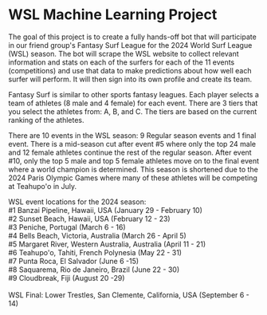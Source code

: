 # WSL Machine Learning Project

The goal of this project is to create a fully hands-off bot that will participate in our friend group's Fantasy Surf League for the 2024 World Surf League (WSL) season. The bot will scrape the WSL website to collect relevant information and stats on each of the surfers for each of the 11 events (competitions) and use that data to make predictions about how well each surfer will perform. It will then sign into its own profile and create its team.

Fantasy Surf is similar to other sports fantasy leagues. Each player selects a team of athletes (8 male and 4 female) for each event. There are 3 tiers that you select the athletes from: A, B, and C. The tiers are based on the current ranking of the athletes.

There are 10 events in the WSL season: 9 Regular season events and 1 final event. There is a mid-season cut after event #5 where only the top 24 male and 12 female athletes continue the rest of the regular season. After event #10, only the top 5 male and top 5 female athletes move on to the final event where a world champion is determined. This season is shortened due to the 2024 Paris Olympic Games where many of these athletes will be competing at Teahupo'o in July. 

WSL event locations for the 2024 season: </br>
#1 Banzai Pipeline, Hawaii, USA (January 29 - February 10)</br>
#2 Sunset Beach, Hawaii, USA (February 12 - 23)</br>
#3 Peniche, Portugal (March 6 - 16)</br>
#4 Bells Beach, Victoria, Australia (March 26 - April 5) </br>
#5 Margaret River, Western Australia, Australia (April 11 - 21) </br>
#6 Teahupo'o, Tahiti, French Polynesia (May 22 - 31)</br>
#7 Punta Roca, El Salvador (June 6 -15) </br>
#8 Saquarema, Rio de Janeiro, Brazil (June 22 - 30)</br>
#9 Cloudbreak, Fiji (August 20 -29)</br>
</br>
WSL Final: Lower Trestles, San Clemente, California, USA (September 6 - 14) </br>
</br>
